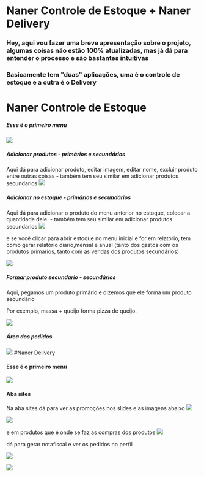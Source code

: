 # Naner Controle de Estoque + Naner Delivery

### Hey, aqui vou fazer uma breve apresentação sobre o projeto, algumas coisas não estão 100% atualizadas, mas já dá para entender o processo e são bastantes intuitivas

### Basicamente tem "duas" aplicações, uma é o controle de estoque e a outra é o Delivery


# Naner Controle de Estoque
##### Esse é o primeiro menu 
![ ](https://github.com/LUCASRENAA/NanerDelivery/blob/main/imagens/inicial.png)

##### Adicionar produtos - primários e secundários
Aqui dá para adicionar produto, editar imagem, editar nome, excluir produto entre outras coisas - também tem seu similar em adicionar produtos secundarios
![ ](https://github.com/LUCASRENAA/NanerDelivery/blob/main/imagens/adicionar_produtos.png)

##### Adicionar no estoque  - primários e secundários
Aqui dá para adicionar o produto do menu anterior no estoque, colocar a quantidade dele. - também tem seu similar em adicionar produtos secundarios
![ ](https://github.com/LUCASRENAA/NanerDelivery/blob/main/imagens/adicionarestoque.png)

e se você clicar para abrir estoque no menu inicial e for em relatório, tem como gerar relatório diario,mensal e anual (tanto dos gastos com os produtos primarios, tanto com as vendas dos produtos secundários)

![ ](https://github.com/LUCASRENAA/NanerDelivery/blob/main/imagens/relatorios.png)


##### Formar produto secundário  - secundários
Aqui, pegamos um produto primário e dizemos que ele forma um produto secundário

Por exemplo, massa + queijo forma pizza de queijo.


![ ](https://github.com/LUCASRENAA/NanerDelivery/blob/main/imagens/formar.png)


##### Área dos pedidos
![ ](https://github.com/LUCASRENAA/NanerDelivery/blob/main/imagens/pedidos.png)
#Naner Delivery

#### Esse é o primeiro menu 
![ ](https://github.com/LUCASRENAA/NanerDelivery/blob/main/imagens/iniciodelivery.png)


#### Aba sites
Na aba sites dá para ver as promoções nos slides e as imagens abaixo
![ ](https://github.com/LUCASRENAA/NanerDelivery/blob/main/imagens/siteparte1.png)

![ ](https://github.com/LUCASRENAA/NanerDelivery/blob/main/imagens/siteparte2.png)

e em produtos que é onde se faz as compras dos produtos
![ ](https://github.com/LUCASRENAA/NanerDelivery/blob/main/imagens/colocarprodutos.png)

dá para gerar notafiscal e ver os pedidos no perfil


![ ](https://github.com/LUCASRENAA/NanerDelivery/blob/main/imagens/perfil.png)

![ ](https://github.com/LUCASRENAA/NanerDelivery/blob/main/imagens/notafiscal.png)


